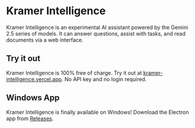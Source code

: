 # Kramer Intelligence

Kramer Intelligence is an experimental AI assistant powered by the Gemini 2.5 series of models. It can answer questions, assist with tasks, and read documents via a web interface.

## Try it out

Kramer Intelligence is 100% free of charge. Try it out at [kramer-intelligence.vercel.app](https://kramer-intelligence.vercel.app). No API key and no login required.

## Windows App

Kramer Intelligence is finally available on Windows! Download the Electron app from [Releases](../../releases).
